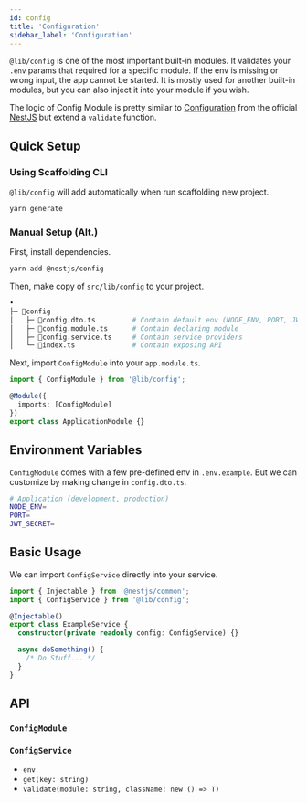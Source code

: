 ```yaml
---
id: config
title: 'Configuration'
sidebar_label: 'Configuration'
---
```


`@lib/config` is one of the most important built-in modules. It validates your `.env` params that required for a specific module. If the env is missing or wrong input, the app cannot be started. It is mostly used for another built-in modules, but you can also inject it into your module if you wish.

The logic of Config Module is pretty similar to [Configuration](https://docs.nestjs.com/techniques/configuration) from the official [NestJS](https://docs.nestjs.com/) but extend a `validate` function.

## Quick Setup

### Using Scaffolding CLI

`@lib/config` will add automatically when run scaffolding new project.

```bash
yarn generate
```

### Manual Setup (Alt.)

First, install dependencies.

```bash
yarn add @nestjs/config
```

Then, make copy of `src/lib/config` to your project.

```bash
•
├─ 📁config
│   ├─ 📄config.dto.ts         # Contain default env (NODE_ENV, PORT, JWT_SECRET)
│   ├─ 📄config.module.ts      # Contain declaring module
│   ├─ 📄config.service.ts     # Contain service providers
│   └─ 📄index.ts              # Contain exposing API
```

Next, import `ConfigModule` into your `app.module.ts`.

```ts title="src/app.module.ts"
import { ConfigModule } from '@lib/config';

@Module({
  imports: [ConfigModule]
})
export class ApplicationModule {}
```

## Environment Variables

`ConfigModule` comes with a few pre-defined env in `.env.example`. But we can customize by making change in `config.dto.ts`.

```bash title=".env.example"
# Application (development, production)
NODE_ENV=
PORT=
JWT_SECRET=
```

## Basic Usage

We can import `ConfigService` directly into your service.

```ts title="example.service.ts"
import { Injectable } from '@nestjs/common';
import { ConfigService } from '@lib/config';

@Injectable()
export class ExampleService {
  constructor(private readonly config: ConfigService) {}

  async doSomething() {
    /* Do Stuff... */
  }
}
```

## API

### `ConfigModule`

### `ConfigService`

- `env`
- `get(key: string)`
- `validate(module: string, className: new () => T)`
